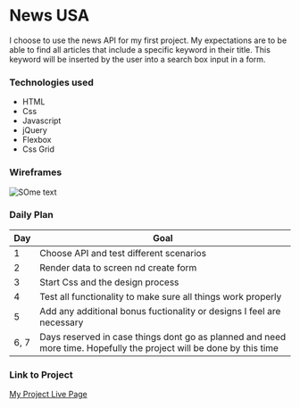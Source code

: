 # News USA



I choose to use the news API for my first project.  My expectations are to be able to find all articles that include a specific keyword in their title.  This keyword will be inserted by the user into a search box input in a form.
### Technologies used

- HTML
- Css
- Javascript
- jQuery
- Flexbox
- Css Grid




### Wireframes 

![SOme text](https://i.imgur.com/8tCIU7e.png[/img])

### Daily Plan

| Day | Goal |
|-----|------|
| 1 | Choose API and test different scenarios |
| 2 | Render data to screen nd create form|
| 3 | Start Css and the design process|
| 4 |  Test all functionality to make sure all things work properly
| 5 | Add any additional bonus fuctionality or designs I feel are necessary
| 6, 7 | Days reserved in case things dont go as planned and need more time.  Hopefully the project will be done by this time

### Link to Project
[My Project Live Page](https://tumeric-project1.vercel.app/)

